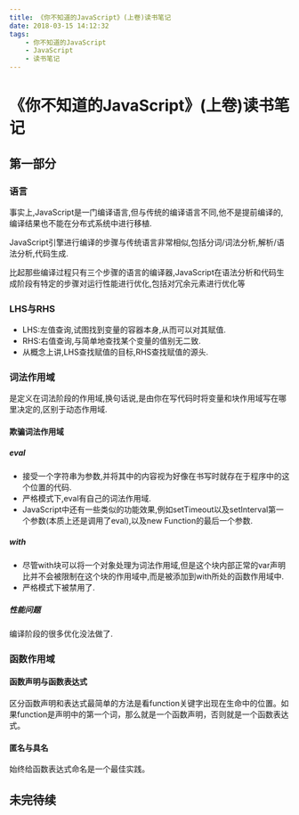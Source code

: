 ```yaml
---
title: 《你不知道的JavaScript》(上卷)读书笔记
date: 2018-03-15 14:12:32
tags:
    - 你不知道的JavaScript
    - JavaScript
    - 读书笔记
---
```

# 《你不知道的JavaScript》(上卷)读书笔记
## 第一部分
### 语言
事实上,JavaScript是一门编译语言,但与传统的编译语言不同,他不是提前编译的,编译结果也不能在分布式系统中进行移植.

JavaScript引擎进行编译的步骤与传统语言非常相似,包括分词/词法分析,解析/语法分析,代码生成.

比起那些编译过程只有三个步骤的语言的编译器,JavaScript在语法分析和代码生成阶段有特定的步骤对运行性能进行优化,包括对冗余元素进行优化等

### LHS与RHS
- LHS:左值查询,试图找到变量的容器本身,从而可以对其赋值.
- RHS:右值查询,与简单地查找某个变量的值别无二致.
- 从概念上讲,LHS查找赋值的目标,RHS查找赋值的源头.
### 词法作用域
是定义在词法阶段的作用域,换句话说,是由你在写代码时将变量和块作用域写在哪里决定的,区别于动态作用域.
#### 欺骗词法作用域
##### eval
- 接受一个字符串为参数,并将其中的内容视为好像在书写时就存在于程序中的这个位置的代码.
- 严格模式下,eval有自己的词法作用域.
- JavaScript中还有一些类似的功能效果,例如setTimeout以及setInterval第一个参数(本质上还是调用了eval),以及new Function的最后一个参数.
##### with
- 尽管with块可以将一个对象处理为词法作用域,但是这个块内部正常的var声明比并不会被限制在这个块的作用域中,而是被添加到with所处的函数作用域中.
- 严格模式下被禁用了.
##### 性能问题
编译阶段的很多优化没法做了.
### 函数作用域
#### 函数声明与函数表达式
区分函数声明和表达式最简单的方法是看function关键字出现在生命中的位置。如果function是声明中的第一个词，那么就是一个函数声明，否则就是一个函数表达式。
#### 匿名与具名
始终给函数表达式命名是一个最佳实践。
## 未完待续